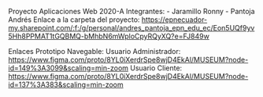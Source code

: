 Proyecto Aplicaciones Web 2020-A
Integrantes:
	- Jaramillo Ronny
	- Pantoja Andrés
Enlace a la carpeta del proyecto: https://epnecuador-my.sharepoint.com/:f:/g/personal/andres_pantoja_epn_edu_ec/Eon5UQf9yv5Hh8PPMAT1tGQBMQ-bMhbN6mWploCpyRQyXQ?e=FJ849w

Enlaces Prototipo Navegable:
Usuario Administrador: https://www.figma.com/proto/8YL0iXerdrSpe8wjD4EkAl/MUSEUM?node-id=149%3A3099&scaling=min-zoom 
Usuario Cliente: https://www.figma.com/proto/8YL0iXerdrSpe8wjD4EkAl/MUSEUM?node-id=137%3A383&scaling=min-zoom
